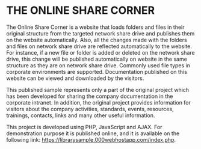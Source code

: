 # THE ONLINE SHARE CORNER
The Online Share Corner is a website that loads folders and files in their original structure from the targeted network share drive and publishes them on the website automatically. Also, all the changes made with the folders and files on network share drive are reflected automatically to the website. For instance, if a new file or folder is added or deleted on the network share drive, this change will be published automatically on website in the same structure as they are on network share drive. Commonly used file types in corporate environments are supported. Documentation published on this website can be viewed and downloaded by the visitors.

This published sample represents only a part of the original project which has been developed for sharing the company documentation in the corporate intranet. In addition, the original project provides information for visitors about the company activities, standards, events, resources, trainings, contacts, links and many other useful information.

This project is developed using PHP, JavaScript and AJAX. For demonstration purpose it is published online, and it is available on the following link: https://librarysample.000webhostapp.com/index.php.
